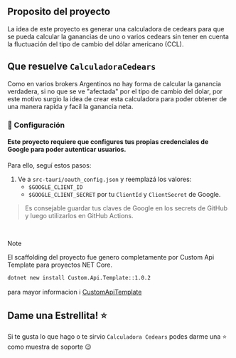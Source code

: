 ﻿## Proposito del proyecto

La idea de este proyecto es generar una calculadora de cedears para que se pueda calcular la ganancias de uno o varios cedears sin tener en cuenta la fluctuación del tipo de cambio del dólar americano (CCL).

## Que resuelve `CalculadoraCedears`

Como en varios brokers Argentinos no hay forma de calcular la ganancia verdadera, si no que se ve "afectada" por el tipo de cambio del dolar, por este motivo surgio la idea de crear esta calculadora para poder obtener de una manera rapida y facil la ganancia neta.

### 🔧 Configuración

#### Este proyecto requiere que configures tus propias credenciales de Google para poder autenticar usuarios.
Para ello, seguí estos pasos:

1. Ve a  `src-tauri/oauth_config.json` y reemplazá los valores:
   - `$GOOGLE_CLIENT_ID`
   - `$GOOGLE_CLIENT_SECRET`
por tu `ClientId` y `ClientSecret` de Google.
> Es consejable guardar tus claves de Google en los secrets de GitHub y luego utilizarlos en GitHub Actions.
<br>


> [!NOTE]
> El scaffolding del proyecto fue genero completamente por Custom Api Template para proyectos NET Core.
> ```bash
> dotnet new install Custom.Api.Template::1.0.2
> ```
> para mayor informacion ℹ️ [CustomApiTemplate](https://github.com/LeonardoFaggiani/Template)


## Dame una Estrellita! ⭐
Si te gusta lo que hago o te sirvio `Calculadora Cedears` podes darme una ⭐ como muestra de soporte 😉
